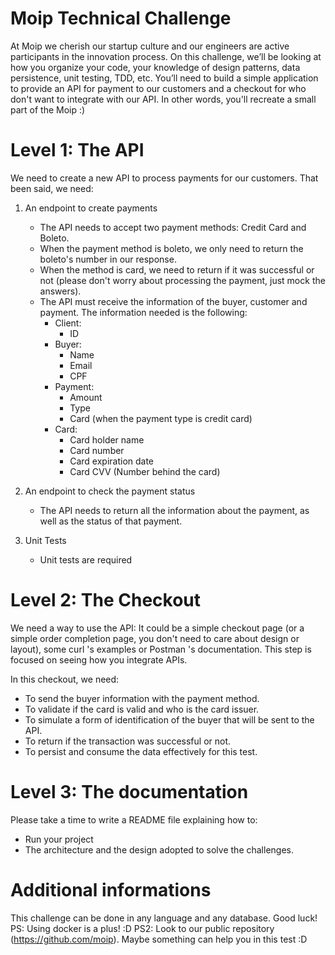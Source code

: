 # Moip Technical Challenge

At Moip we cherish our startup culture and our engineers are active participants in the innovation
process. On this challenge, we’ll be looking at how you organize your code, your knowledge of
design patterns, data persistence, unit testing, TDD, etc.
You’ll need to build a simple application to provide an API for payment to our customers and a
checkout for who don't want to integrate with our API. In other words, you'll recreate a small part
of the Moip :)

# Level 1: The API

We need to create a new API to process payments for our customers. That been said, we need:

1. An endpoint to create payments
    - The API needs to accept two payment methods: Credit Card and Boleto.
    - When the payment method is boleto, we only need to return the boleto's number in our
    response.
    - When the method is card, we need to return if it was successful or not (please don't worry
    about processing the payment, just mock the answers).
    - The API must receive the information of the buyer, customer and payment. The information
    needed is the following:
        - Client:
            - ID
        - Buyer:
            - Name
            - Email
            - CPF
        - Payment:
            - Amount
            - Type
            - Card (when the payment type is credit card)
        - Card:
            - Card holder name
            - Card number
            - Card expiration date
            - Card CVV (Number behind the card)

2. An endpoint to check the payment status
    - The API needs to return all the information about the payment, as well as the status of that
    payment.

3. Unit Tests
    - Unit tests are required


# Level 2: The Checkout

We need a way to use the API: It could be a simple checkout page (or a simple order completion
page, you don't need to care about design or layout), some curl 's examples or Postman 's
documentation.
This step is focused on seeing how you integrate APIs.

In this checkout, we need:

- To send the buyer information with the payment method.
- To validate if the card is valid and who is the card issuer.
- To simulate a form of identification of the buyer that will be sent to the API.
- To return if the transaction was successful or not.
- To persist and consume the data effectively for this test.

# Level 3: The documentation

Please take a time to write a README file explaining how to:
- Run your project
- The architecture and the design adopted to solve the challenges.

# Additional informations
This challenge can be done in any language and any database.
Good luck!
PS: Using docker is a plus! :D
PS2: Look to our public repository (https://github.com/moip). Maybe something can help you
in this test :D